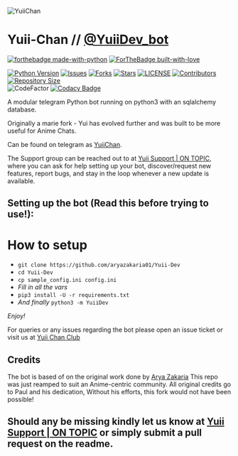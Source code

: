 ![YuiiChan](https://telegra.ph/file/b89daeab2dd9c5c299dc4.jpg)
# Yuii-Chan // [@YuiiDev_bot](https://t.me/YuiiDev_bot)

[![forthebadge made-with-python](http://ForTheBadge.com/images/badges/made-with-python.svg)](https://www.python.org/)
[![ForTheBadge built-with-love](http://ForTheBadge.com/images/badges/built-with-love.svg)](https://github.com/aryazakaria01)</br>


[![Python Version](https://img.shields.io/badge/python-3.9.6-green?style=for-the-badge&logo=python)](https://docs.python.org)
[![Issues](https://img.shields.io/github/issues/aryazakaria01/Yuii-Dev?style=for-the-badge&logo=github)](https://github.com/aryazakaria01/Yuii-Dev/issues)
[![Forks](https://img.shields.io/github/forks/aryazakaria01/Yuii-Dev?style=for-the-badge&logo=github)](https://github.com/aryazakaria01/Yuii-Dev/network/members)
[![Stars](https://img.shields.io/github/stars/aryazakaria01/Yuii-Dev?style=for-the-badge&logo=github)](https://github.com/aryazakaria01/Yuii-Dev/stargazers)
[![LICENSE](https://img.shields.io/github/license/aryazakaria01/Yuii-Dev?style=for-the-badge&logo=github)](https://github.com/aryazakaria01/Yuii-Dev/blob/main/LICENSE)
[![Contributors](https://img.shields.io/github/contributors/aryazakaria01/Yuii-Dev?style=for-the-badge&logo=github)](https://github.com/aryazakaria01/Yuii-Dev/graphs/contributors)
[![Repository Size](https://img.shields.io/github/repo-size/aryazakaria01/Yuii-Dev?style=for-the-badge&logo=github)](https://github.com/aryazakaria01/Yuii-Dev/archive/refs/heads/main.zip)</br>
![CodeFactor](https://www.codefactor.io/repository/github/aryazakaria01/yuii-dev/badge?s=7463f484136e45003925cb3d056a889ad02cc11c)
[![Codacy Badge](https://api.codacy.com/project/badge/Grade/1c524e61cd8640e79b80d406eda8754b)](https://www.codacy.com/gh/codacy/codacy-coverage-reporter?utm_source=github.com&amp;utm_medium=referral&amp;utm_content=codacy/codacy-coverage-reporter&amp;utm_campaign=Badge_Grade)

A modular telegram Python bot running on python3 with an sqlalchemy database.

Originally a marie fork - Yui has evolved further and was built to be more useful for Anime Chats.

Can be found on telegram as [YuiiChan](https://t.me/YuiiDev_bot).

The Support group can be reached out to at [Yuii Support | ON TOPIC](https://t.me/YuiiSupport), where you can ask for help setting up your bot, discover/request new features, report bugs, and stay in the loop whenever a new update is available.



## Setting up the bot (Read this before trying to use!):


# How to setup

- `git clone https://github.com/aryazakaria01/Yuii-Dev`
- `cd Yuii-Dev`
- `cp sample_config.ini config.ini`
- *Fill in all the vars*
- `pip3 install -U -r requirements.txt`
- *And finally* `python3 -m YuiiDev`

*Enjoy!*


For queries or any issues regarding the bot please open an issue ticket or visit us at [Yuii Chan Club](https://t.me/YuiiSupport)  

## Credits
The bot is based of on the original work done by [Arya Zakaria](https://github.com/aryazakaria01)
This repo was just reamped to suit an Anime-centric community. All original credits go to Paul and his dedication, Without his efforts, this fork would not have been possible!


Should any be missing kindly let us know at [Yuii Support | ON TOPIC](https://t.me/YuiiSupport) or simply submit a pull request on the readme.
-------------------------------------------------------------------------------------
